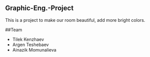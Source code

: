 ## Graphic-Eng.-Project

This is a project to make our room beautiful, add more bright colors. 

##Team
* Tilek Kenzhaev
* Argen Teshebaev
* Ainazik Momunalieva


